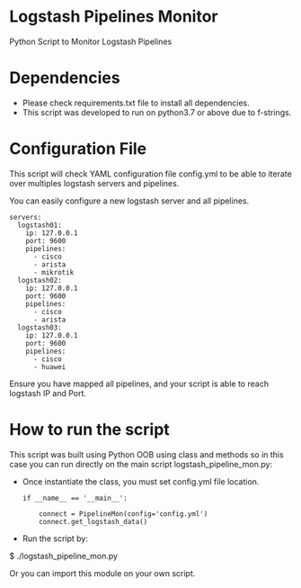 # Logstash Pipelines Monitor

Python Script to Monitor Logstash Pipelines

# Dependencies

 - Please check requirements.txt file to install all dependencies.
 - This script was developed to run on python3.7 or above due to f-strings.

# Configuration File

This script will check YAML configuration file config.yml to be able to iterate
over multiples logstash servers and pipelines.

You can easily configure a new logstash server and all pipelines.

    servers:
      logstash01:
        ip: 127.0.0.1
        port: 9600
        pipelines:
          - cisco
          - arista
          - mikrotik
      logstash02:
        ip: 127.0.0.1
        port: 9600
        pipelines:
          - cisco
          - arista
      logstash03:
        ip: 127.0.0.1
        port: 9600
        pipelines:
          - cisco
          - huawei

Ensure you have mapped all pipelines, and your script is able to reach logstash IP and Port.

# How to run the script

This script was built using Python OOB using class and methods so in this case you can run directly on the main script logstash_pipeline_mon.py:

  - Once instantiate the class, you must set config.yml file location.

        if __name__ == '__main__':

            connect = PipelineMon(config='config.yml')
            connect.get_logstash_data()

  - Run the script by:

  $ ./logstash_pipeline_mon.py

Or you can import this module on your own script.

